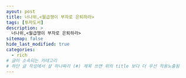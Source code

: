 ```yaml
---
ayout: post
title: 너나위,<월급쟁이 부자로 은퇴하라> 
tags: [투자도서]
description: >
  너나위,<월급쟁이 부자로 은퇴하라> 
sitemap: false
hide_last_modified: true
categories:
  - rich
# 글이 소속되는 카테고리  
# 하단 글 작성에서 샾 하나짜리 (#) 제목 쓰면 위의 title 보다 더 우선 적용노출됨  
---
```


